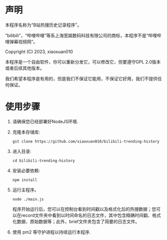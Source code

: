 # 声明

本程序名称为“B站热搜历史记录程序”。

“bilibili”，“哔哩哔哩”等系上海宽娱数码科技有限公司的商标，本程序不是“哔哩哔哩弹幕视频网”。

Copyright (C) 2023, xiaoxuan010

本程序是一个自由软件，你可以重新分发它，可以修改它，但要遵守GPL 2.0版本或者后续其他版本。

我们希望本程序是有用的，但是我们不保证它能用，不保证它好用，我们不提供任何保证。

# 使用步骤

1. 请确保您已经部署好NodeJS环境.

2. 克隆本存储库: 

   `git clone https://github.com/xiaoxuan010/bilibili-trending-history`

3. 进入目录: 

   `cd bilibili-trending-history`

4. 安装必要依赖: 

   `npm install`

5. 运行主程序。

   `node ./main.js`

   程序开始运行后，您可以在控制台看到时间戳以及格式化后的热搜数据；您可以在record文件夹中看到以时间命名的日志文件，其中包含精确时间戳、格式化数据、原始数据等；此外，brief文件夹包含了简要的日志文件。

6. 使用 pm2 等守护进程以持续运行本程序.